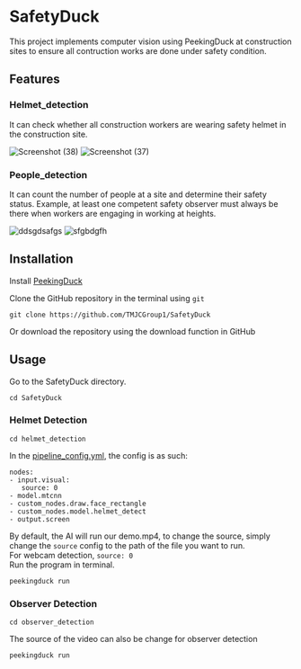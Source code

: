 # SafetyDuck
This project implements computer vision using PeekingDuck at construction sites to ensure all contruction works are done under safety condition.
## Features
### Helmet_detection
It can check whether all construction workers are wearing safety helmet in the construction site.

![Screenshot (38)](https://user-images.githubusercontent.com/124423670/216811595-99f6e432-b31e-4b99-a5cf-0f94dd256cff.png)
![Screenshot (37)](https://user-images.githubusercontent.com/124423670/216811617-aa0d1fa1-ab70-45bb-9327-954532ee6d84.png)

### People_detection
It can count the number of people at a site and determine their safety status. Example, at least one competent safety observer must always be there when workers are engaging in working at heights.

![ddsgdsafgs](https://user-images.githubusercontent.com/124423670/216811422-c60da4a5-e541-4afd-9983-2dec07e66d45.png)
![sfgbdgfh](https://user-images.githubusercontent.com/124423670/216811475-f5570d33-6e2c-4a80-8be0-ed3e70638632.png)

## Installation
Install [PeekingDuck](https://github.com/aisingapore/PeekingDuck#readme)

Clone the GitHub repository in the terminal using ```git```

```
git clone https://github.com/TMJCGroup1/SafetyDuck
```
Or download the repository using the download function in GitHub
## Usage
Go to the SafetyDuck directory.
```
cd SafetyDuck
```
### Helmet Detection
```
cd helmet_detection
```
In the [pipeline_config.yml](/docs/helmet_detection/pipeline_config.yml), the config is as such:
```
nodes:
- input.visual:
   source: 0
- model.mtcnn
- custom_nodes.draw.face_rectangle
- custom_nodes.model.helmet_detect
- output.screen
```
By default, the AI will run our demo.mp4, to change the source, simply change the ```source``` config to the path of the file you want to run.\
For webcam detection,
```source: 0```  \
Run the program in terminal.
```
peekingduck run
```
### Observer Detection
``` 
cd observer_detection
```
The source of the video can also be change for observer detection
``` 
peekingduck run
```
